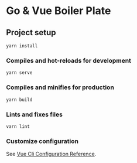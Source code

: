# Go & Vue Boiler Plate

## Project setup

```
yarn install
```

### Compiles and hot-reloads for development

```
yarn serve
```

### Compiles and minifies for production

```
yarn build
```

### Lints and fixes files

```
varn lint
```

### Customize configuration

See [Vue Cli Configuration Reference](https://cli.vuejs.org/config/).
